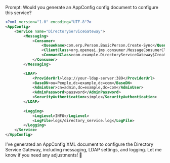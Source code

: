 Prompt: Would you generate an AppConfig config document to configure this service?

```xml
<?xml version="1.0" encoding="UTF-8"?>
<AppConfig>
    <Service name="DirectoryServiceGateway">
        <Messaging>
            <Consumer>
                <QueueName>com.erp.Person.BasicPerson.Create-Sync</QueueName>
                <ClientClass>org.openeai.jms.consumer.MessageConsumerClient</ClientClass>
                <CommandClass>com.example.DirectoryServiceGateway$CreateLdapEntryCommand</CommandClass>
            </Consumer>
        </Messaging>

        <LDAP>
            <ProviderUrl>ldap://your-ldap-server:389</ProviderUrl>
            <BaseDN>ou=People,dc=example,dc=com</BaseDN>
            <AdminUser>cn=admin,dc=example,dc=com</AdminUser>
            <AdminPassword>password</AdminPassword>
            <SecurityAuthentication>simple</SecurityAuthentication>
        </LDAP>
        
        <Logging>
            <LogLevel>INFO</LogLevel>
            <LogFile>logs/directory_service.log</LogFile>
        </Logging>
    </Service>
</AppConfig>
```
I’ve generated an AppConfig XML document to configure the Directory Service Gateway, including messaging, LDAP settings, and logging. Let me know if you need any adjustments! 🚀